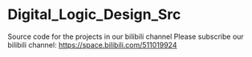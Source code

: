 # Digital_Logic_Design_Src
Source code for the projects in our bilibili channel
Please subscribe our bilibili channel: https://space.bilibili.com/511019924
